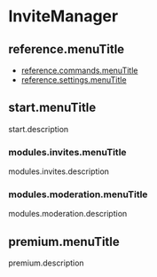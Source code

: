 # InviteManager

## reference.menuTitle

- [reference.commands.menuTitle](/es/reference.url/reference.commands.url.md)
- [reference.settings.menuTitle](/es/reference.url/reference.settings.url.md)

## start.menuTitle

start.description

### modules.invites.menuTitle

modules.invites.description

### modules.moderation.menuTitle

modules.moderation.description

## premium.menuTitle

premium.description
